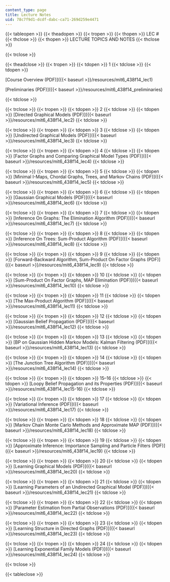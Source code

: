 ```yaml
---
content_type: page
title: Lecture Notes
uid: 78c7f9d1-dcdf-dabc-ca71-269d259e4471
---
```


{{< tableopen >}}
{{< theadopen >}}
{{< tropen >}}
{{< thopen >}}
LEC #
{{< thclose >}}
{{< thopen >}}
LECTURE TOPICS AND NOTES
{{< thclose >}}

{{< trclose >}}

{{< theadclose >}}
{{< tropen >}}
{{< tdopen >}}
1
{{< tdclose >}}
{{< tdopen >}}


[Course Overview (PDF)]({{< baseurl >}}/resources/mit6_438f14_lec1)

[Preliminaries (PDF)]({{< baseurl >}}/resources/mit6_438f14_preliminaries)


{{< tdclose >}}

{{< trclose >}}
{{< tropen >}}
{{< tdopen >}}
2
{{< tdclose >}}
{{< tdopen >}}
[Directed Graphical Models (PDF)]({{< baseurl >}}/resources/mit6_438f14_lec2)
{{< tdclose >}}

{{< trclose >}}
{{< tropen >}}
{{< tdopen >}}
3
{{< tdclose >}}
{{< tdopen >}}
[Undirected Graphical Models (PDF)]({{< baseurl >}}/resources/mit6_438f14_lec3)
{{< tdclose >}}

{{< trclose >}}
{{< tropen >}}
{{< tdopen >}}
4
{{< tdclose >}}
{{< tdopen >}}
[Factor Graphs and Comparing Graphical Model Types (PDF)]({{< baseurl >}}/resources/mit6_438f14_lec4)
{{< tdclose >}}

{{< trclose >}}
{{< tropen >}}
{{< tdopen >}}
5
{{< tdclose >}}
{{< tdopen >}}
[Minimal I-Maps, Chordal Graphs, Trees, and Markov Chains (PDF)]({{< baseurl >}}/resources/mit6_438f14_lec5)
{{< tdclose >}}

{{< trclose >}}
{{< tropen >}}
{{< tdopen >}}
6
{{< tdclose >}}
{{< tdopen >}}
[Gaussian Graphical Models (PDF)]({{< baseurl >}}/resources/mit6_438f14_lec6)
{{< tdclose >}}

{{< trclose >}}
{{< tropen >}}
{{< tdopen >}}
7
{{< tdclose >}}
{{< tdopen >}}
[Inference On Graphs: The Elimination Algorithm (PDF)]({{< baseurl >}}/resources/mit6_438f14_lec7)
{{< tdclose >}}

{{< trclose >}}
{{< tropen >}}
{{< tdopen >}}
8
{{< tdclose >}}
{{< tdopen >}}
[Inference On Trees: Sum-Product Algorithm (PDF)]({{< baseurl >}}/resources/mit6_438f14_lec8)
{{< tdclose >}}

{{< trclose >}}
{{< tropen >}}
{{< tdopen >}}
9
{{< tdclose >}}
{{< tdopen >}}
[Forward-Backward Algorithm, Sum-Product On Factor Graphs (PDF)]({{< baseurl >}}/resources/mit6_438f14_lec9)
{{< tdclose >}}

{{< trclose >}}
{{< tropen >}}
{{< tdopen >}}
10
{{< tdclose >}}
{{< tdopen >}}
[Sum-Product On Factor Graphs, MAP Elimination (PDF)]({{< baseurl >}}/resources/mit6_438f14_lec10)
{{< tdclose >}}

{{< trclose >}}
{{< tropen >}}
{{< tdopen >}}
11
{{< tdclose >}}
{{< tdopen >}}
[The Max-Product Algorithm (PDF)]({{< baseurl >}}/resources/mit6_438f14_lec11)
{{< tdclose >}}

{{< trclose >}}
{{< tropen >}}
{{< tdopen >}}
12
{{< tdclose >}}
{{< tdopen >}}
[Gaussian Belief Propagation (PDF)]({{< baseurl >}}/resources/mit6_438f14_lec12)
{{< tdclose >}}

{{< trclose >}}
{{< tropen >}}
{{< tdopen >}}
13
{{< tdclose >}}
{{< tdopen >}}
[BP on Gaussian Hidden Markov Models: Kalman Filtering (PDF)]({{< baseurl >}}/resources/mit6_438f14_lec13)
{{< tdclose >}}

{{< trclose >}}
{{< tropen >}}
{{< tdopen >}}
14
{{< tdclose >}}
{{< tdopen >}}
[The Junction Tree Algorithm (PDF)]({{< baseurl >}}/resources/mit6_438f14_lec14)
{{< tdclose >}}

{{< trclose >}}
{{< tropen >}}
{{< tdopen >}}
15–16
{{< tdclose >}}
{{< tdopen >}}
[Loopy Belief Propagation and its Properties (PDF)]({{< baseurl >}}/resources/mit6_438f14_lec15-16)
{{< tdclose >}}

{{< trclose >}}
{{< tropen >}}
{{< tdopen >}}
17
{{< tdclose >}}
{{< tdopen >}}
[Variational Inference (PDF)]({{< baseurl >}}/resources/mit6_438f14_lec17)
{{< tdclose >}}

{{< trclose >}}
{{< tropen >}}
{{< tdopen >}}
18
{{< tdclose >}}
{{< tdopen >}}
[Markov Chain Monte Carlo Methods and Approximate MAP (PDF)]({{< baseurl >}}/resources/mit6_438f14_lec18)
{{< tdclose >}}

{{< trclose >}}
{{< tropen >}}
{{< tdopen >}}
19
{{< tdclose >}}
{{< tdopen >}}
[Approximate Inference: Importance Sampling and Particle Filters (PDF)]({{< baseurl >}}/resources/mit6_438f14_lec19)
{{< tdclose >}}

{{< trclose >}}
{{< tropen >}}
{{< tdopen >}}
20
{{< tdclose >}}
{{< tdopen >}}
[Learning Graphical Models (PDF)]({{< baseurl >}}/resources/mit6_438f14_lec20)
{{< tdclose >}}

{{< trclose >}}
{{< tropen >}}
{{< tdopen >}}
21
{{< tdclose >}}
{{< tdopen >}}
[Learning Parameters of an Undirected Graphical Model (PDF)]({{< baseurl >}}/resources/mit6_438f14_lec21)
{{< tdclose >}}

{{< trclose >}}
{{< tropen >}}
{{< tdopen >}}
22
{{< tdclose >}}
{{< tdopen >}}
[Parameter Estimation from Partial Observations (PDF)]({{< baseurl >}}/resources/mit6_438f14_lec22)
{{< tdclose >}}

{{< trclose >}}
{{< tropen >}}
{{< tdopen >}}
23
{{< tdclose >}}
{{< tdopen >}}
[Learning Structure in Directed Graphs (PDF)]({{< baseurl >}}/resources/mit6_438f14_lec23)
{{< tdclose >}}

{{< trclose >}}
{{< tropen >}}
{{< tdopen >}}
24
{{< tdclose >}}
{{< tdopen >}}
[Learning Exponential Family Models (PDF)]({{< baseurl >}}/resources/mit6_438f14_lec24)
{{< tdclose >}}

{{< trclose >}}

{{< tableclose >}}